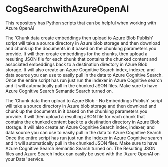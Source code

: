 # CogSearchwithAzureOpenAI
This repository has Python scripts that can be helpful when working with Azure OpenAI

The 'Chunk data create embeddings then upload to Azure Blob Publish' script will take a source directory in Azure blob storage and then download and chunk up the documents in it based on the chunking parameters you provide. It will then create embeddings for the chunks, then upload a resulting JSON file for each chunk that contains the chunked content and associated embeddings back to a destination directory in Azure Blob storage. It will also create an Azure Cognitive Search index, indexer, and data source you can use to easily pull in the data to Azure Cognitive Search. Once the entire script has run just run the indexer in Azure Cognitive search and it will automatically pull in the chunked JSON files. Make sure to have Azure Cognitive Search Semantic Search turned on.

The 'Chunk data then upload to Azure Blob - No Embeddings Publish' script will take a source directory in Azure blob storage and then download and chunk up the documents in it based on the chunking parameters you provide. It will then upload a resulting JSON file for each chunk that contains the chunked content back to a destination directory in Azure Blob storage. It will also create an Azure Cognitive Search index, indexer, and data source you can use to easily pull in the data to Azure Cognitive Search. Once the entire script has run just run the indexer in Azure Cognitive search and it will automatically pull in the chunked JSON files. Make sure to have Azure Cognitive Search Semantic Search turned on. The Resulting JSON files and Azure Search Index can easily be used with the 'Azure OpenAI on your Data' service.
